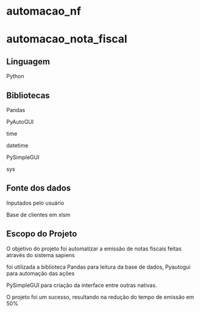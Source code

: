 # automacao_nf
<h1>automacao_nota_fiscal</h1>
<h2>Linguagem</h2>
<p>Python</p>

<h2>Bibliotecas</h2>
<p>Pandas</p>
<p>PyAutoGUI</p>
<p>time</p>
<p>datetime</p>
<p>PySimpleGUI</p>
<p>sys</p>

<h2>Fonte dos dados</h2>
<p>Inputados pelo usuário</p>
<p>Base de clientes em xlsm</p>

<h2>Escopo do Projeto</h2>
<p>O objetivo do projeto foi automatizar a emissão de notas fiscais feitas através do sistema sapiens</p>
<p>foi utilizada a biblioteca Pandas para leitura da base de dados, Pyautogui para automação das ações</p>
<p>PySimpleGUI para criação da interface entre outras nativas.</p>
<p> O projeto foi um sucesso, resultando na redução do tempo de emissão em 50%</p>

